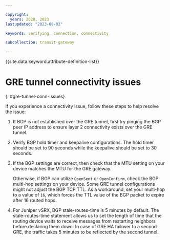 ```yaml
---

copyright:
  years: 2020, 2023
lastupdated: "2023-08-02"

keywords: verifying, connection, connectivity

subcollection: transit-gateway

---
```


{{site.data.keyword.attribute-definition-list}}

# GRE tunnel connectivity issues
{: #gre-tunnel-conn-issues}

If you experience a connectivity issue, follow these steps to help resolve the issue:

1. If BGP is not established over the GRE tunnel, first try pinging the BGP peer IP address to ensure layer 2 connectivity exists over the GRE tunnel.
1. Verify BGP hold timer and keepalive configurations. The hold timer should be set to 90 seconds while the keepalive should be set to 30 seconds.
1. If the BGP settings are correct, then check that the MTU setting on your device matches the MTU for the GRE gateway.

   Otherwise, if BGP can utilize `OpenSent` or `OpenConfirm`, check the BGP multi-hop settings on your device. Some GRE tunnel configurations might not adjust the BGP TCP TTL. As a workaround, set your multi-hop to a value of `16`, which forces the TTL value of the BGP packet to expire after 16 routed hops.

1. For Juniper vSRX, BGP stale-routes-time is 5 minutes by default. The stale-routes-time statement allows us to set the length of time that the routing device waits to receive messages from restarting neighbors before declaring them down. In case of GRE HA failover to a second GRE, the traffic takes 5 minutes to be reflected by the second tunnel.
